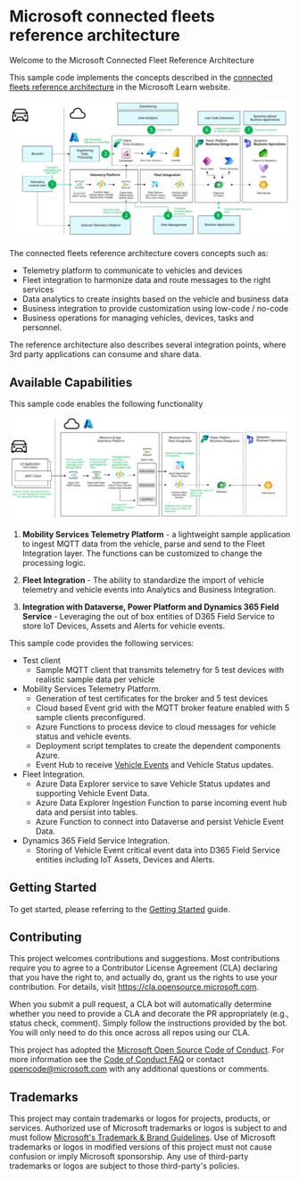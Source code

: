 # Microsoft connected fleets reference architecture

Welcome to the Microsoft Connected Fleet Reference Architecture

This sample code implements the concepts described in the [connected fleets reference architecture](https://learn.microsoft.com/azure/architecture/industries/automotive/automotive-connected-fleets)  in the Microsoft Learn website.

![High Level Architecture](./docs/images/high-level-architecture.svg)

The connected fleets reference architecture covers concepts such as:

- Telemetry platform to communicate to vehicles and devices
- Fleet integration to harmonize data and route messages to the right services
- Data analytics to create insights based on the vehicle and business data
- Business integration to provide customization using low-code / no-code
- Business operations for managing vehicles, devices, tasks and personnel.

The reference architecture also describes several integration points, where 3rd party applications can consume and share data.

## Available Capabilities

This sample code enables the following functionality

![High Level Architecture](./docs/images/capabilities-overview.svg)

1. **Mobility Services Telemetry Platform** - a lightweight sample application to ingest MQTT data from the vehicle, parse and send to the Fleet Integration layer. The functions can be customized to change the processing logic.

1. **Fleet Integration** - The ability to standardize the import of vehicle telemetry and vehicle events into Analytics and Business Integration.

1. **Integration with Dataverse, Power Platform and Dynamics 365 Field Service** - Leveraging the out of box entities of D365 Field Service to store IoT Devices, Assets and Alerts for vehicle events.

This sample code provides the following services:

- Test client
  - Sample MQTT client that transmits telemetry for 5 test devices with realistic sample data per vehicle
- Mobility Services Telemetry Platform. 
  - Generation of test certificates for the broker and 5 test devices
  - Cloud based Event grid with the MQTT broker feature enabled with 5 sample clients preconfigured.
  - Azure Functions to process device to cloud messages for vehicle status and vehicle events.
  - Deployment script templates to create the dependent components Azure.
  - Event Hub to receive [Vehicle Events](./docs/EventMessages.md) and Vehicle Status updates.
- Fleet Integration.
  - Azure Data Explorer service to save Vehicle Status updates and supporting Vehicle Event Data.
  - Azure Data Explorer Ingestion Function to parse incoming event hub data and persist into tables.
  - Azure Function to connect into Dataverse and persist Vehicle Event Data.  
- Dynamics 365 Field Service Integration.
  - Storing of Vehicle Event critical event data into D365 Field Service entities including IoT Assets, Devices and Alerts.

## Getting Started

To get started, please referring to the [Getting Started](./docs/GettingStarted.md) guide.

## Contributing

This project welcomes contributions and suggestions.  Most contributions require you to agree to a
Contributor License Agreement (CLA) declaring that you have the right to, and actually do, grant us
the rights to use your contribution. For details, visit https://cla.opensource.microsoft.com.

When you submit a pull request, a CLA bot will automatically determine whether you need to provide
a CLA and decorate the PR appropriately (e.g., status check, comment). Simply follow the instructions
provided by the bot. You will only need to do this once across all repos using our CLA.

This project has adopted the [Microsoft Open Source Code of Conduct](https://opensource.microsoft.com/codeofconduct/).
For more information see the [Code of Conduct FAQ](https://opensource.microsoft.com/codeofconduct/faq/) or
contact [opencode@microsoft.com](mailto:opencode@microsoft.com) with any additional questions or comments.

## Trademarks

This project may contain trademarks or logos for projects, products, or services. Authorized use of Microsoft trademarks or logos is subject to and must follow [Microsoft's Trademark & Brand Guidelines](https://www.microsoft.com/en-us/legal/intellectualproperty/trademarks/usage/general).
Use of Microsoft trademarks or logos in modified versions of this project must not cause confusion or imply Microsoft sponsorship.
Any use of third-party trademarks or logos are subject to those third-party's policies.
